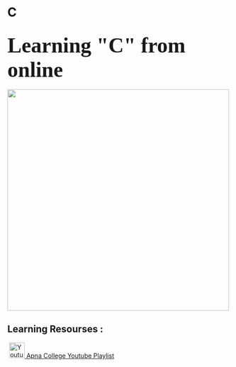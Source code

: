 # C

<h2><font size = 30px  face = "algerian"> Learning "C" from online</font></h2>


<img  src = "https://d1m75rqqgidzqn.cloudfront.net/wp-data/2020/12/15114057/shutterstock_487518850-1.jpg" width = 500px >

<h2> Learning Resourses : </h2>


<img>
				<a href="https://youtu.be/irqbmMNs2Bop"><img src="https://upload.wikimedia.org/wikipedia/commons/thumb/0/09/YouTube_full-color_icon_%282017%29.svg/2560px-YouTube_full-color_icon_%282017%29.svg.png" alt="Youtube" width="35"/> Apna College Youtube Playlist </a>
